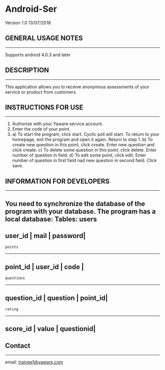 # Android-Ser
Version 1.0 13/07/2018

## GENERAL USAGE NOTES
--------------------
Supports android 4.0.3 and later

## DESCRIPTION
------------
This application allows you to receive anonymous assessments of your service or product from customers.

## INSTRUCTIONS FOR USE
---------------------
1. Authorize with your Yaware service account.
2. Enter the code of your point.
3. 
	a) To start the program, click start. Сyclic poll will 	start. To return to your homepage, exit the program  	and open it again. Return to step 1.
	b) To create new question in this point, click create. 
	Enter new question and click create.
	c) To delete some question in this point, click delete.
	Enter number of question in field.
	d) To edit some point, click edit. Enter number of 	question in first field nad new question in second field. 	Click save.

## INFORMATION FOR DEVELOPERS
---------------------------
You need to synchronize the database of the program with your database. The program has a local database:
Tables:
	users
--------------------------
user_id | mail | password|
--------------------------
	points
---------------------------
point_id | user_id | code |
---------------------------
	questions
----------------------------------
question_id | question | point_id|
----------------------------------
	rating
------------------------------
score_id | value | questionid|
------------------------------

## Contact
--------
email: trainee1@yaware.com








